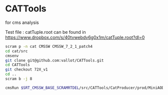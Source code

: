 CATTools
========

for cms analysis

Test file : catTuple.root can be found in https://www.dropbox.com/s/40tvwebdv6g0x1m/catTuple.root?dl=0
```bash
scram p -n cat CMSSW CMSSW_7_2_1_patch4
cd cat/src
cmsenv
git clone git@github.com:vallot/CATTools.git
cd CATTools
git checkout 72X_v1
cd ..
scram b -j 8

cmsRun $SRT_CMSSW_BASE_SCRAMRTDEL/src/CATTools/CatProducer/prod/MiniAOD2CAT_cfg.py

```
